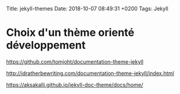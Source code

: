 Title:  jekyll-themes
Date:   2018-10-07 08:49:31 +0200
Tags: Jekyll


# Choix d'un thème orienté développement

<https://github.com/tomjoht/documentation-theme-jekyll>

<http://idratherbewriting.com/documentation-theme-jekyll/index.html>

<https://aksakalli.github.io/jekyll-doc-theme/docs/home/>

